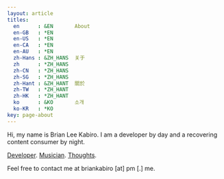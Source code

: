 ```yaml
---
layout: article
titles:
  en      : &EN       About
  en-GB   : *EN
  en-US   : *EN
  en-CA   : *EN
  en-AU   : *EN
  zh-Hans : &ZH_HANS  关于
  zh      : *ZH_HANS
  zh-CN   : *ZH_HANS
  zh-SG   : *ZH_HANS
  zh-Hant : &ZH_HANT  關於
  zh-TW   : *ZH_HANT
  zh-HK   : *ZH_HANT
  ko      : &KO       소개
  ko-KR   : *KO
key: page-about
---
```


Hi, my name is Brian Lee Kabiro. I am a developer by day and a recovering content consumer by night. 

[Developer](https://www.github.com/briankabiro). [Musician](https://soundcloud.com/user-22806810). [Thoughts](https://www.twitter.com/briankabiro).

Feel free to contact me at briankabiro [at] pm [.] me.

